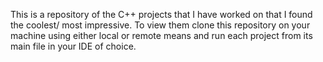 This is a repository of the C++ projects that I have worked on that I found the coolest/ most impressive. To view them clone this repository on your machine using either local or remote means and run each project from its main file in your IDE of choice. 
